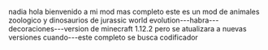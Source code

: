 
nadia hola bienvenido a mi mod mas completo  este es un mod de animales zoologico  y dinosaurios de   jurassic world evolution---habra---decoraciones---version de 
minecraft 1.12.2 pero se atualizara a nuevas versiones cuando---este completo se busca codificador 



